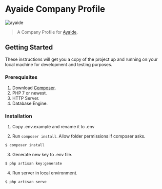 # Ayaide Company Profile

![ayaide](https://instagram.fbdo2-1.fna.fbcdn.net/vp/9d7d179c045442bde4700c6887c88e8c/5B7BBB48/t51.2885-19/s150x150/30085542_169867450341861_5565118790489866240_n.jpg?_nc_eui2=AeGcZucTiBDC-j4JJzM_uz_hK1OdBEyxJ20Z8QV2ot0Vr-NTSAaKNLcKLn0VFuLUR-nk91ZXXktMmMENXs8F_pUW)

> A Company Profile for [Ayaide](https://ayaide.com).

## Getting Started

These instructions will get you a copy of the project up and running on your local machine for development and testing purposes.

### Prerequisites

1. Download [Composer](http://getcomposer.org/doc/00-intro.md).
2. PHP 7 or newest.
3. HTTP Server.
4. Database Engine.

### Installation

1. Copy .env.example and rename it to .env

2. Run `composer install`. Allow folder permissions if composer asks.

```bash
$ composer install
```

3. Generate new key to .env file.

```bash
$ php artisan key:generate
```

4. Run server in local environment.

```bash
$ php artisan serve
```
